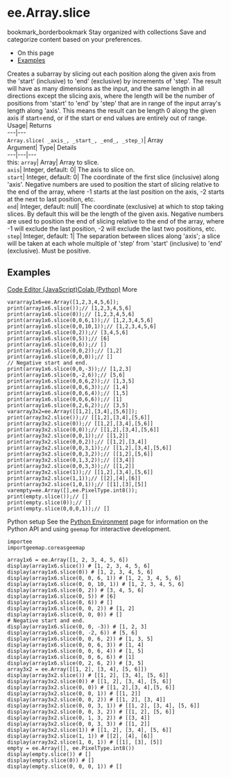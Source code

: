  
#  ee.Array.slice 
bookmark_borderbookmark Stay organized with collections  Save and categorize content based on your preferences. 
  * On this page
  * [Examples](https://developers.google.com/earth-engine/apidocs/ee-array-slice#examples)


Creates a subarray by slicing out each position along the given axis from the 'start' (inclusive) to 'end' (exclusive) by increments of 'step'. The result will have as many dimensions as the input, and the same length in all directions except the slicing axis, where the length will be the number of positions from 'start' to 'end' by 'step' that are in range of the input array's length along 'axis'. This means the result can be length 0 along the given axis if start=end, or if the start or end values are entirely out of range. 
Usage| Returns  
---|---  
`Array.slice( _axis_, _start_, _end_, _step_)`| Array  
Argument| Type| Details  
---|---|---  
this: `array`| Array| Array to slice.  
`axis`| Integer, default: 0| The axis to slice on.  
`start`| Integer, default: 0| The coordinate of the first slice (inclusive) along 'axis'. Negative numbers are used to position the start of slicing relative to the end of the array, where -1 starts at the last position on the axis, -2 starts at the next to last position, etc.  
`end`| Integer, default: null| The coordinate (exclusive) at which to stop taking slices. By default this will be the length of the given axis. Negative numbers are used to position the end of slicing relative to the end of the array, where -1 will exclude the last position, -2 will exclude the last two positions, etc.  
`step`| Integer, default: 1| The separation between slices along 'axis'; a slice will be taken at each whole multiple of 'step' from 'start' (inclusive) to 'end' (exclusive). Must be positive.  
## Examples
[Code Editor (JavaScript)](https://developers.google.com/earth-engine/apidocs/ee-array-slice#code-editor-javascript-sample)[Colab (Python)](https://developers.google.com/earth-engine/apidocs/ee-array-slice#colab-python-sample) More
```
vararray1x6=ee.Array([1,2,3,4,5,6]);
print(array1x6.slice());// [1,2,3,4,5,6]
print(array1x6.slice(0));// [1,2,3,4,5,6]
print(array1x6.slice(0,0,6,1));// [1,2,3,4,5,6]
print(array1x6.slice(0,0,10,1));// [1,2,3,4,5,6]
print(array1x6.slice(0,2));// [3,4,5,6]
print(array1x6.slice(0,5));// [6]
print(array1x6.slice(0,6));// []
print(array1x6.slice(0,0,2));// [1,2]
print(array1x6.slice(0,0,0));// []
// Negative start and end.
print(array1x6.slice(0,0,-3));// [1,2,3]
print(array1x6.slice(0,-2,6));// [5,6]
print(array1x6.slice(0,0,6,2));// [1,3,5]
print(array1x6.slice(0,0,6,3));// [1,4]
print(array1x6.slice(0,0,6,4));// [1,5]
print(array1x6.slice(0,0,6,6));// [1]
print(array1x6.slice(0,2,6,2));// [3,5]
vararray3x2=ee.Array([[1,2],[3,4],[5,6]]);
print(array3x2.slice());// [[1,2],[3,4],[5,6]]
print(array3x2.slice(0));// [[1,2],[3,4],[5,6]]
print(array3x2.slice(0,0));// [[1,2],[3,4],[5,6]]
print(array3x2.slice(0,0,1));// [[1,2]]
print(array3x2.slice(0,0,2));// [[1,2],[3,4]]
print(array3x2.slice(0,0,3,1));// [[1,2],[3,4],[5,6]]
print(array3x2.slice(0,0,3,2));// [[1,2],[5,6]]
print(array3x2.slice(0,1,3,2));// [[3,4]]
print(array3x2.slice(0,0,3,3));// [[1,2]]
print(array3x2.slice(1));// [[1,2],[3,4],[5,6]]
print(array3x2.slice(1,1));// [[2],[4],[6]]
print(array3x2.slice(1,0,1));// [[1],[3],[5]]
varempty=ee.Array([],ee.PixelType.int8());
print(empty.slice());// []
print(empty.slice(0));// []
print(empty.slice(0,0,0,1));// []
```
Python setup
See the [ Python Environment](https://developers.google.com/earth-engine/guides/python_install) page for information on the Python API and using `geemap` for interactive development.
```
importee
importgeemap.coreasgeemap
```
```
array1x6 = ee.Array([1, 2, 3, 4, 5, 6])
display(array1x6.slice()) # [1, 2, 3, 4, 5, 6]
display(array1x6.slice(0)) # [1, 2, 3, 4, 5, 6]
display(array1x6.slice(0, 0, 6, 1)) # [1, 2, 3, 4, 5, 6]
display(array1x6.slice(0, 0, 10, 1)) # [1, 2, 3, 4, 5, 6]
display(array1x6.slice(0, 2)) # [3, 4, 5, 6]
display(array1x6.slice(0, 5)) # [6]
display(array1x6.slice(0, 6)) # []
display(array1x6.slice(0, 0, 2)) # [1, 2]
display(array1x6.slice(0, 0, 0)) # []
# Negative start and end.
display(array1x6.slice(0, 0, -3)) # [1, 2, 3]
display(array1x6.slice(0, -2, 6)) # [5, 6]
display(array1x6.slice(0, 0, 6, 2)) # [1, 3, 5]
display(array1x6.slice(0, 0, 6, 3)) # [1, 4]
display(array1x6.slice(0, 0, 6, 4)) # [1, 5]
display(array1x6.slice(0, 0, 6, 6)) # [1]
display(array1x6.slice(0, 2, 6, 2)) # [3, 5]
array3x2 = ee.Array([[1, 2], [3, 4], [5, 6]])
display(array3x2.slice()) # [[1, 2], [3, 4], [5, 6]]
display(array3x2.slice(0)) # [[1, 2], [3, 4], [5, 6]]
display(array3x2.slice(0, 0)) # [[1, 2],[3, 4],[5, 6]]
display(array3x2.slice(0, 0, 1)) # [[1, 2]]
display(array3x2.slice(0, 0, 2)) # [[1, 2], [3, 4]]
display(array3x2.slice(0, 0, 3, 1)) # [[1, 2], [3, 4], [5, 6]]
display(array3x2.slice(0, 0, 3, 2)) # [[1, 2], [5, 6]]
display(array3x2.slice(0, 1, 3, 2)) # [[3, 4]]
display(array3x2.slice(0, 0, 3, 3)) # [[1, 2]]
display(array3x2.slice(1)) # [[1, 2], [3, 4], [5, 6]]
display(array3x2.slice(1, 1)) # [[2], [4], [6]]
display(array3x2.slice(1, 0, 1)) # [[1], [3], [5]]
empty = ee.Array([], ee.PixelType.int8())
display(empty.slice()) # []
display(empty.slice(0)) # []
display(empty.slice(0, 0, 0, 1)) # []
```

